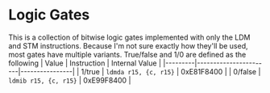 # Logic Gates

This is a collection of bitwise logic gates implemented with only the LDM and STM instructions. Because I'm not sure exactly how they'll be used, most gates have multiple variants. True/false and 1/0 are defined as the following
| Value   | Instruction           | Internal Value |
|---------|-----------------------|----------------|
| 1/true  | `ldmda r15, {c, r15}` | 0xE81F8400     |
| 0/false | `ldmib r15, {c, r15}` | 0xE99F8400     |
